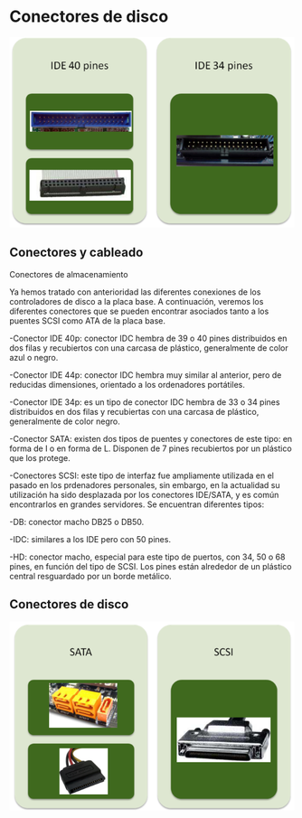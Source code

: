 # Conectores de disco

![](img/10_Conexiones_de_disco0.png)

## Conectores y cableado

Conectores de almacenamiento

Ya hemos tratado con anterioridad las diferentes conexiones de los controladores de disco a la placa base\. A continuación, veremos los diferentes conectores que se pueden encontrar asociados tanto a los puentes SCSI como ATA de la placa base\.

\-Conector IDE 40p: conector IDC hembra de 39 o 40 pines distribuidos en dos filas y recubiertos con una carcasa de plástico, generalmente de color azul o negro\.

\-Conector IDE 44p: conector IDC hembra muy similar al anterior, pero de reducidas dimensiones, orientado a los ordenadores portátiles\.

\-Conector IDE 34p: es un tipo de conector IDC hembra de 33 o 34 pines distribuidos en dos filas y recubiertas con una carcasa de plástico, generalmente de color negro\.

\-Conector SATA: existen dos tipos de puentes y conectores de este tipo: en forma de I o en forma de L\. Disponen de 7 pines recubiertos por un plástico que los protege\.

\-Conectores SCSI: este tipo de interfaz fue ampliamente utilizada en el pasado en los prdenadores personales, sin embargo, en la actualidad su utilización ha sido desplazada por los conectores IDE/SATA, y es común encontrarlos en grandes servidores\. Se encuentran diferentes tipos:

\-DB: conector macho DB25 o DB50\.

\-IDC: similares a los IDE pero con 50 pines\.

\-HD: conector macho, especial para este tipo de puertos, con 34, 50 o 68 pines, en función del tipo de SCSI\. Los pines están alrededor de un plástico central resguardado por un borde metálico\.

## Conectores de disco

![](img/10_Conexiones_de_disco1.png)

